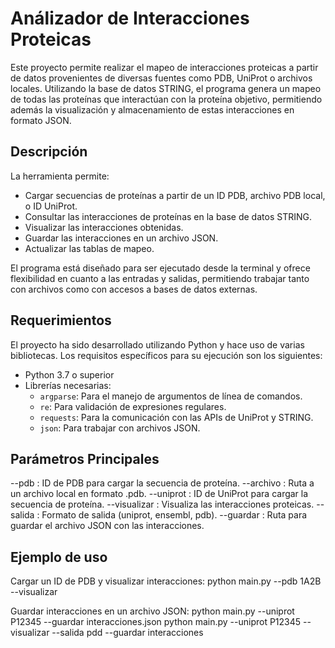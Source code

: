 # Análizador de Interacciones Proteicas

Este proyecto permite realizar el mapeo de interacciones proteicas a partir de datos provenientes de diversas fuentes como PDB, UniProt o archivos locales. Utilizando la base de datos STRING, el programa genera un mapeo de todas las proteínas que interactúan con la proteína objetivo, permitiendo además la visualización y almacenamiento de estas interacciones en formato JSON.

## Descripción

La herramienta permite:
- Cargar secuencias de proteínas a partir de un ID PDB, archivo PDB local, o ID UniProt.
- Consultar las interacciones de proteínas en la base de datos STRING.
- Visualizar las interacciones obtenidas.
- Guardar las interacciones en un archivo JSON.
- Actualizar las tablas de mapeo.

El programa está diseñado para ser ejecutado desde la terminal y ofrece flexibilidad en cuanto a las entradas y salidas, permitiendo trabajar tanto con archivos como con accesos a bases de datos externas.

## Requerimientos

El proyecto ha sido desarrollado utilizando Python y hace uso de varias bibliotecas. Los requisitos específicos para su ejecución son los siguientes:

- Python 3.7 o superior
- Librerías necesarias:
  - `argparse`: Para el manejo de argumentos de línea de comandos.
  - `re`: Para validación de expresiones regulares.
  - `requests`: Para la comunicación con las APIs de UniProt y STRING.
  - `json`: Para trabajar con archivos JSON.

## Parámetros Principales

--pdb : ID de PDB para cargar la secuencia de proteína.
--archivo : Ruta a un archivo local en formato .pdb.
--uniprot : ID de UniProt para cargar la secuencia de proteína.
--visualizar : Visualiza las interacciones proteicas.
--salida : Formato de salida (uniprot, ensembl, pdb).
--guardar : Ruta para guardar el archivo JSON con las interacciones.

## Ejemplo de uso

Cargar un ID de PDB y visualizar interacciones:
python main.py --pdb 1A2B --visualizar

Guardar interacciones en un archivo JSON:
python main.py --uniprot P12345 --guardar interacciones.json
python main.py --uniprot P12345 --visualizar --salida pdd --guardar interacciones